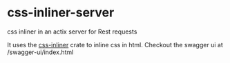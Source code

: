 # css-inliner-server

css inliner in an actix server for Rest requests

It uses the [css-inliner](https://crates.io/crates/css-inliner) crate to inline css in html. 
Checkout the swagger ui at  /swagger-ui/index.html
